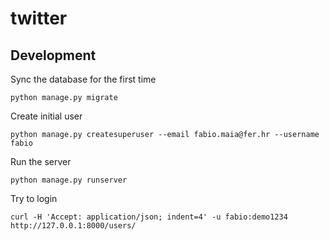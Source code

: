 # twitter

## Development

Sync the database for the first time

```
python manage.py migrate
```

Create initial user

```
python manage.py createsuperuser --email fabio.maia@fer.hr --username fabio
```

Run the server

```
python manage.py runserver
```

Try to login

```
curl -H 'Accept: application/json; indent=4' -u fabio:demo1234 http://127.0.0.1:8000/users/
```
